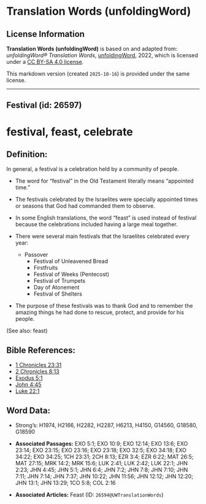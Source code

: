 # Translation Words (unfoldingWord)

## License Information

**Translation Words (unfoldingWord)** is based on and adapted from: _unfoldingWord® Translation Words_, [unfoldingWord](https://unfoldingword.org/utw), 2022, which is licensed under a [CC BY-SA 4.0 license](https://creativecommons.org/licenses/by-sa/4.0/legalcode.en).

This markdown version (created `2025-10-16`) is provided under the same license.



--------------------------------

## Festival (id: 26597)

festival, feast, celebrate
==========================

Definition:
-----------

In general, a festival is a celebration held by a community of people.

* The word for “festival” in the Old Testament literally means “appointed time.”
* The festivals celebrated by the Israelites were specially appointed times or seasons that God had commanded them to observe.
* In some English translations, the word “feast” is used instead of festival because the celebrations included having a large meal together.
* There were several main festivals that the Israelites celebrated every year:

    + Passover
        + Festival of Unleavened Bread
        + Firstfruits
        + Festival of Weeks (Pentecost)
        + Festival of Trumpets
        + Day of Atonement
        + Festival of Shelters
* The purpose of these festivals was to thank God and to remember the amazing things he had done to rescue, protect, and provide for his people.

(See also: feast)

Bible References:
-----------------

* [1 Chronicles 23:31](https://ref.ly/1Chr23:31)
* [2 Chronicles 8:13](https://ref.ly/2Chr8:13)
* [Exodus 5:1](https://ref.ly/Exod5:1)
* [John 4:45](https://ref.ly/John4:45)
* [Luke 22:1](https://ref.ly/Luke22:1)

Word Data:
----------

* Strong’s: H1974, H2166, H2282, H2287, H6213, H4150, G14560, G18580, G18590

* **Associated Passages:** EXO 5:1; EXO 10:9; EXO 12:14; EXO 13:6; EXO 23:14; EXO 23:15; EXO 23:16; EXO 23:18; EXO 32:5; EXO 34:18; EXO 34:22; EXO 34:25; 1CH 23:31; 2CH 8:13; EZR 3:4; EZR 6:22; MAT 26:5; MAT 27:15; MRK 14:2; MRK 15:6; LUK 2:41; LUK 2:42; LUK 22:1; JHN 2:23; JHN 4:45; JHN 5:1; JHN 6:4; JHN 7:2; JHN 7:8; JHN 7:10; JHN 7:11; JHN 7:14; JHN 7:37; JHN 10:22; JHN 11:56; JHN 12:12; JHN 12:20; JHN 13:1; JHN 13:29; 1CO 5:8; COL 2:16
* **Associated Articles:** Feast (ID: `26594@UWTranslationWords`)

